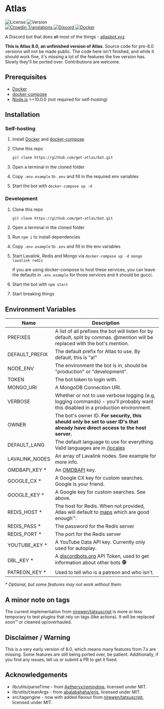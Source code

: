 # Atlas

<div>
		<img src="https://img.shields.io/github/license/get-atlas/bot.svg" alt="License">
		<img src="https://img.shields.io/github/package-json/v/get-atlas/bot.svg?maxAge=300&label=version" alt="Version">
</div>

<div>
    <a href="https://translate.atlasbot.xyz/">
			<img src="https://d322cqt584bo4o.cloudfront.net/getatlas/localized.svg?maxAge=300" alt="Crowdin Translations">
		</a>
    <a href="https://get-atlas.xyz/support">
			<img src="https://img.shields.io/discord/345177567541723137.svg?maxAge=300" alt="Discord">
		</a>
    <a href="https://get-atlas.xyz/support">
			<img src="https://img.shields.io/docker/pulls/sylver/bot.svg?maxAge=300" alt="Docker">
		</a>
</div>

A Discord bot that does ~~all~~ most of the things - [atlasbot.xyz](https://atlasbot.xyz)

**This is Atlas 8.0, an unfinished version of Atlas**. Source code for pre-8.0 versions will not be made public. The code here isn't finished, and while it should work fine, it's missing a lot of the features the live version has. Slowly they'll be ported over. Contributions are welcome.

## Prerequisites

- [Docker](https://docker.com/)
- [docker-compose](https://docs.docker.com/compose/)
- [Node.js](https://nodejs.org/en/) >=10.0.0 (not required for self-hosting)

## Installation

### Self-hosting

1. Install [Docker](https://docs.docker.com/install/) and [docker-compose](https://docs.docker.com/compose/install/)

2. Clone this repo

   ```bash
   git clone https://github.com/get-atlas/bot.git
   ```

3. Open a terminal in the cloned folder

4. Copy `.env.example` to `.env` and fill in the required env variables

5. Start the bot with `docker-compose up -d`

### Development

1. Clone this repo

   ```bash
   git clone https://github.com/get-atlas/bot.git
   ```

2. Open a terminal in the cloned folder

3. Run `npm i` to install dependencies

4. Copy `.env.example` to `.env` and fill in the env variables

5. Start Lavalink, Redis and Mongo via `docker-compose up -d mongo lavalink redis`

   If you are using docker-compose to host these services, you can leave the defaults in `.env.example` for those services and it should be gucci.

6. Start the bot with `npm start`

7. Start breaking things

## Environment Variables

| Name           | Description                                                                                                                                                                          |
| -------------- | ------------------------------------------------------------------------------------------------------------------------------------------------------------------------------------ |
| PREFIXES       | A list of all prefixes the bot will listen for by default, split by commas. @mention will be replaced with the bot's mention.                                                        |
| DEFAULT_PREFIX | The default prefix for Atlas to use. By default, this is "a!"                                                                                                                        |
| NODE_ENV       | The environment the bot is in, should be "production" or "development".                                                                                                              |
| TOKEN          | The bot token to login with.                                                                                                                                                         |
| MONGO_URI      | A MongoDB Connection URI.                                                                                                                                                            |
| VERBOSE        | Whether or not to use verbose logging (e.g, logging commands) - you'll probably want this disabled in a production environment.                                                      |
| OWNER          | The bot's owner ID. **For security, this should only be set to user ID's that already have direct access to the host server.**                                                       |
| DEFAULT_LANG   | The default language to use for everything. Valid languages are in [/locales](/locales)                                                                                              |
| LAVALINK_NODES | An array of Lavalink nodes. See example for more info.                                                                                                                               |
| OMDBAPI_KEY \* | An [OMDBAPI](http://omdbapi.com/apikey.aspx) key.                                                                                                                                    |
| GOOGLE_CX \*   | A Google CX key for custom searches. Google is your friend.                                                                                                                          |
| GOOGLE_KEY \*  | A Google key for custom searches. See above.                                                                                                                                         |
| REDIS_HOST \*  | The host for Redis. When not provided, Atlas will default to [maps](https://developer.mozilla.org/en-US/docs/Web/JavaScript/Reference/Global_Objects/Map) which are good enough:tm:. |
| REDIS_PASS \*  | The password for the Redis server                                                                                                                                                    |
| REDIS_PORT \*  | The port for the Redis server                                                                                                                                                        |
| YOUTUBE_KEY \* | A YouTube Data API key. Currently only used for autoplay.                                                                                                                            |
| DBL_KEY \*     | A [discordbots.org](https://discordbots.org/) API Token, used to get information about other bots 🕵                                                                                 |
| PATREON_KEY \* | Used to tell who is a patreon and who isn't.                                                                                                                                         |

_\* Optional, but some features may not work without them._

## A minor note on tags

The current implementation from [nirewen/tatsuscript](https://github.com/nirewen/tatsuscript) is more or less temporary to test plugins that rely on tags (like actions). It will be replaced soon:tm: or cleaned up/overhauled.

## Disclaimer / Warning

This is a very early version of 8.0, which means many features from 7.x are missing. Some features are still being ported over, be patient. Additionally, if you find any issues, tell us or submit a PR to get it fixed.

## Acknowledgements

- lib/utils/parseTime - from [Aetheryx/remindme](https://github.com/Aetheryx/remindme/blob/edb8d301c633379e7fa3d4141226143cc3358906/src/utils/parseTime.js), licensed under MIT.
- lib/utils/cleanArgs - from [abalabahaha/eris](https://github.com/abalabahaha/eris/blob/e6208fa8ab49d526df5276620ac21eb351da3954/lib/structures/Message.js#L147), licensed under MIT.
- src/tagengine - now with added flavour from [nirewen/tatsuscript](https://github.com/nirewen/tatsuscript), licensed under MIT.
